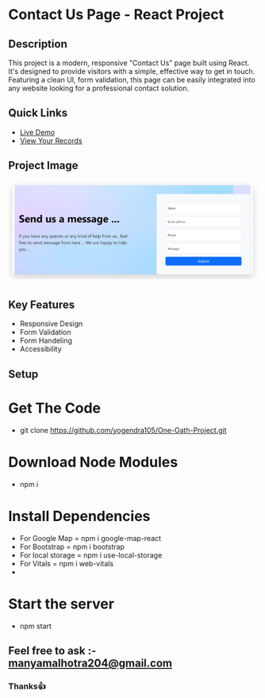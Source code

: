 # Contact Us Page - React Project

## Description

This project is a modern, responsive "Contact Us" page built using React. It's designed to provide visitors with a simple, effective way to get in touch. Featuring a clean UI, form validation, this page can be easily integrated into any website looking for a professional contact solution.

## Quick Links

- <a href="https://dulcet-sopapillas-1bbb97.netlify.app/">Live Demo</a>
- <a href="https://docs.google.com/spreadsheets/d/1M5bJxcnDLYAQe77GGtzVNPzM1DcFjSCCObdVkgUKNWY/edit?usp=sharing">View Your Records</a>

## Project Image

<img src="https://github.com/sundramsharma1/Manya-Oath-One-Projects/blob/main/Untitled.jpg">

## Key Features

- Responsive Design
- Form Validation 
- Form Handeling 
- Accessibility

## Setup
 # Get The Code
 - git clone https://github.com/yogendra105/One-Oath-Project.git
 # Download Node Modules
 - npm i
 # Install Dependencies
 - For Google Map = npm i google-map-react
 - For Bootstrap = npm i bootstrap
 - For local storage = npm i use-local-storage
 - For Vitals = npm i web-vitals
 -  
 # Start the server
 - npm start
   
## Feel free to ask :- manyamalhotra204@gmail.com

### Thanks👍
